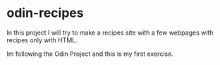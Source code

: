 # odin-recipes

In this project I will try to make a recipes site with a few webpages with recipes only with HTML.

Im following the Odin Project and this is my first exercise.
